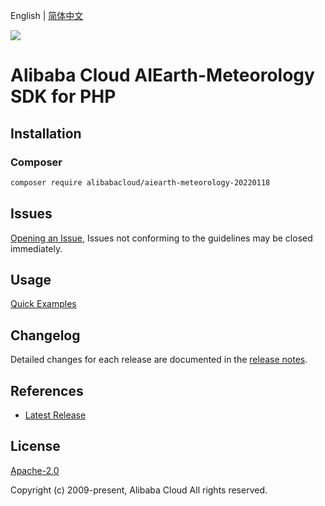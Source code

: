 English | [简体中文](README-CN.md)

![](https://aliyunsdk-pages.alicdn.com/icons/AlibabaCloud.svg)

# Alibaba Cloud AIEarth-Meteorology SDK for PHP

## Installation

### Composer

```bash
composer require alibabacloud/aiearth-meteorology-20220118
```

## Issues

[Opening an Issue](https://github.com/aliyun/alibabacloud-php-sdk/issues/new), Issues not conforming to the guidelines may be closed immediately.

## Usage

[Quick Examples](https://github.com/aliyun/alibabacloud-php-sdk/blob/master/docs/0-Examples-EN.md#quick-examples)

## Changelog

Detailed changes for each release are documented in the [release notes](./ChangeLog.txt).

## References

* [Latest Release](https://github.com/aliyun/alibabacloud-php-sdk/)

## License

[Apache-2.0](http://www.apache.org/licenses/LICENSE-2.0)

Copyright (c) 2009-present, Alibaba Cloud All rights reserved.
